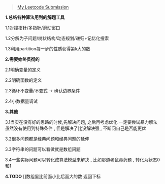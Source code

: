 > [My Leetcode Submission](https://leetcode.com/carlclone/)


**1.总结各种算法用到的解题工具**

1.1对撞指针/多指针/滑动窗口

1.2分解为子问题/树状结构/动态规划/递归+记忆化搜索

1.3利用partition每一步的性质获得第k大的数

**2.需要始终贯彻的**

2.1明确变量的定义

2.2明确函数的定义

2.3循环不变量/不变式 -> 确认边界条件

2.4小数据量调试

**3.其他**

3.1当实在没有好的思路的时候,先解决问题, 之后再考虑优化 一定要尝试暴力解法 虽然没有使用到特殊条件 , 但是解决了比没解决强 , 不断问自己是否能更优

3.2很多问题都是经典问题和经典问题的延伸

3.3字符串的问题可以看做就是数组问题

3.4一些实际问题可以转化成算法模型来解决 , 比如那道老鼠毒药题 , 转化为状态0和1


**4.TODO**
[]数组里比前面小比后面大的数 返回下标